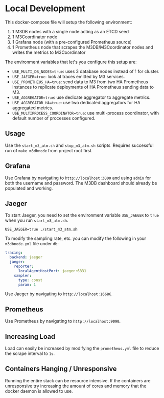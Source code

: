 # Local Development

This docker-compose file will setup the following environment:

1. 1 M3DB nodes with a single node acting as an ETCD seed
2. 1 M3Coordinator node
3. 1 Grafana node (with a pre-configured Prometheus source)
4. 1 Prometheus node that scrapes the M3DB/M3Coordinator nodes and writes the metrics to M3Coordinator

The environment variables that let's you configure this setup are:
- `USE_MULTI_DB_NODES=true`: uses 3 database nodes instead of 1 for cluster.
- `USE_JAEGER=true`: look at traces emitted by M3 services.
- `USE_PROMETHEUS_HA=true`: send data to M3 from two HA Prometheus instances to replicate deployments of HA Prometheus sending data to M3.
- `USE_AGGREGATOR=true`: use dedicate aggregator to aggregate metrics.
- `USE_AGGREGATOR_HA=true`: use two dedicated aggregators for HA aggregated metrics.
- `USE_MULTIPROCESS_COORDINATOR=true`: use multi-process coordinator, with default number of processes configured.

## Usage

Use the `start_m3_atm.sh` and `stop_m3_atm.sh` scripts. Requires successful run of `make m3dbnode` from project root first.

## Grafana

Use Grafana by navigating to `http://localhost:3000` and using `admin` for both the username and password. The M3DB dashboard should already be populated and working.

## Jaeger

To start Jaeger, you need to set the environment variable `USE_JAEGER` to `true` when you run `start_m3_atm.sh`.

```
USE_JAEGER=true ./start_m3_atm.sh
```

To modify the sampling rate, etc. you can modify the following in your `m3dbnode.yml` file under `db`:

```yaml
tracing:
  backend: jaeger
  jaeger:
    reporter:
      localAgentHostPort: jaeger:6831
    sampler:
      type: const
      param: 1
```

Use Jaeger by navigating to `http://localhost:16686`.

## Prometheus

Use Prometheus by navigating to `http://localhost:9090`.

## Increasing Load

Load can easily be increased by modifying the `prometheus.yml` file to reduce the scrape interval to `1s`.

## Containers Hanging / Unresponsive

Running the entire stack can be resource intensive. If the containers are unresponsive try increasing the amount of cores and memory that the docker daemon is allowed to use.
